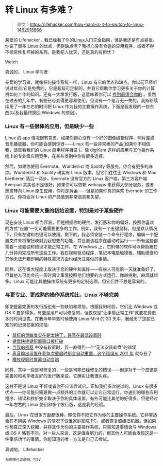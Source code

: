 # 转 Linux 有多难？

> 原文：<https://lifehacker.com/how-hard-is-it-to-switch-to-linux-1462916866>

亲爱的 Lifehacker，我已经看了你的[Linux](https://gizmodo.com/getting-started-with-linux-the-complete-guide-5778882)入门完全指南，但是我还是有点紧张。你说了很多 Linux 的优点，但是缺点呢？我担心没有合适的应用程序，或者不得不经常修复坏掉的东西。是我杞人忧天，还是真的有担忧？

Watch

真诚的，
Linux 学习者

亲爱的学习者，就像任何操作系统一样，Linux 有它的优点和缺点。你以前已经听说过优点:它是免费的，它是超级可定制的，并且它帮助你学习更多关于你的计算机如何工作的知识。还有一大堆发行版，这意味着你可以 [找到最适合你的](https://lifehacker.com/how-to-find-the-perfect-linux-distribution-for-you-5889950) 。虽然在过去的几年中，有些已经变得更容易使用，但没有一个是万无一失的。我断断续续用了一年左右的时间把 Linux 作为我的主要操作系统，下面是我发现的一些东西(以及我最终换回 Windows 的原因)。

### Linux 有一些很棒的应用，但是缺少一些

Linux 的 app 情况很有意思。如果你担心没有一个好的图像编辑程序、照片库或音乐播放器，你可能会感到惊讶——Linux 有一些非常棒的产品(如果你不相信我，请查看我们的 Linux 应用程序目录 )。像 [digiKam](http://lifehacker.com/the-best-photo-management-app-for-linux-5877908) 这样的应用与其他操作系统上的专业级应用竞争，在某些类别中你有很多选择。

然而，如果你使用 Evernote、Wunderlist 或 Spotify 等服务，你会有更多的麻烦。Wunderlist 和 Spotify 确实有 Linux 版本，但它们往往比 Windows 和 Mac bretheren 落后一两步。Evernote 没有官方的 Linux 客户端，第三方客户端 Everpad 其实也不是很好。如果你可以依赖 webapps 来获得大部分服务，或者愿意转向 Linux 原生应用，你将是黄金——但是如果你真的喜欢 Evernote 的工作方式，你将会对 Linux 的产品感到非常沮丧和失望。

### Linux 可能需要大量的初始设置，特别是对于某些硬件

现在安装 Linux 相当容易，但是根据你的硬件、发行版和你的偏好，按照你喜欢的方式“设置”一切可能需要更多的工作。例如，我有一个五键鼠标，但是默认情况下，只有左键和右键可以使用。剩下的，我必须安装一个命令行程序，编辑一个配置文件来将按钮映射到我想要的功能，并设置该程序在启动时运行——所有这些都需要一点尝试和错误才能正常工作。在 Windows 上，它附带的软件可以帮助我在几分钟内完成所有这些工作。我在视频驱动程序、笔记本电脑触摸板、辅助硬盘和其他无法开箱即用的特殊需求方面也经历过类似的事情。

同样，这在很大程度上取决于您的硬件和偏好——有些人可能第一天就准备好了，但其他人可能会花一周时间让事情按照他们想要的方式运行。你越挑剔，麻烦就越多。Linux 可能比其他操作系统有更多的定制选项，但它们并不总是容易的。

### 与更专业、更成熟的操作系统相比，Linux 不够完美

即使是最完善的发行版也有一些缺陷和烦恼，根据我的经验，它们比 Windows 或 OS X 要多得多。有些是用户可以修复的，但仅仅是“让事情正常工作”就要花费更多的时间见鬼，在我今年早些时候使用 Linux Mint 的 30 天中，我经历了这些已知的和记录在案的烦恼:

*   [鼠标的灵敏度实在是太快了，甚至在最低设置时](http://linuxmintuser.wordpress.com/2012/03/04/slow-down-my-mouse/)
*   [键盘快捷键配置窗口被打破](https://bugs.launchpad.net/ubuntu/+source/compiz/+bug/936840)
*   [当我的机器](https://bugs.launchpad.net/ubuntu/+source/udisks2/+bug/1054414) 中没有软驱时，我一直得到一个“无法安装软盘”的错误
*   [声音输出设置在我每次重启时都会自动重置，这个错误从 2011 年](https://bugs.launchpad.net/linuxmint/+bug/743111) 就存在了
*   [播放视频时屏幕自动变暗](http://forums.linuxmint.com/viewtopic.php?f=18&t=143264)

同样，其中一些是可修复的，一些是可能已经修复的错误——但是对于一个应该是完善的和初学者友好的发行版来说，它确实让我很头疼。

这并不是说 Linux 不好或者你不应该尝试它。正如我们多次说过的，Linux 有很多优点——你可能只需要做一点额外的工作就可以让它正常运行。你遇到的哪些应用程序、错误和挫折完全取决于你的具体设置，有些可能比其他的好得多。但是经过一年左右的 Linux 使用和多个发行版，这是我的经验。

最后，Linux 在很多方面都很棒，即使你不把它作为你的主要操作系统。它非常适合在不购买 Windows 的情况下设置家庭影院 PC，或者恢复超级旧机器。但如果你想真正深入挖掘，并将其作为你的主要操作系统，只需知道事情会与 Windows 或 OS X 略有不同。对一些人来说，这是值得努力的，但其他人可能会发现这是一件事倍功半的事情。你能知道的唯一方法是自己去尝试。

真诚地，
Lifehacker

*<small>标题图片混搭自</small>*[*<small></small>*](http://commons.wikimedia.org/wiki/File:NewTux.svg)<small>*<small>。</small>T15】*</small>

<small></small>